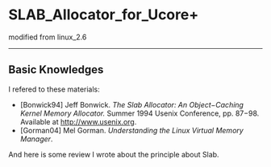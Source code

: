 # SLAB_Allocator_for_Ucore+
modified from linux_2.6
***
## Basic Knowledges
I refered to these materials:  
* [Bonwick94] Jeff Bonwick. _The Slab Allocator: An Object−Caching Kernel Memory Allocator._ Summer
1994 Usenix Conference, pp. 87−98. Available at http://www.usenix.org.
* [Gorman04] Mel Gorman. _Understanding the Linux Virtual Memory Manager_.

And here is some review I wrote about the principle about Slab.

